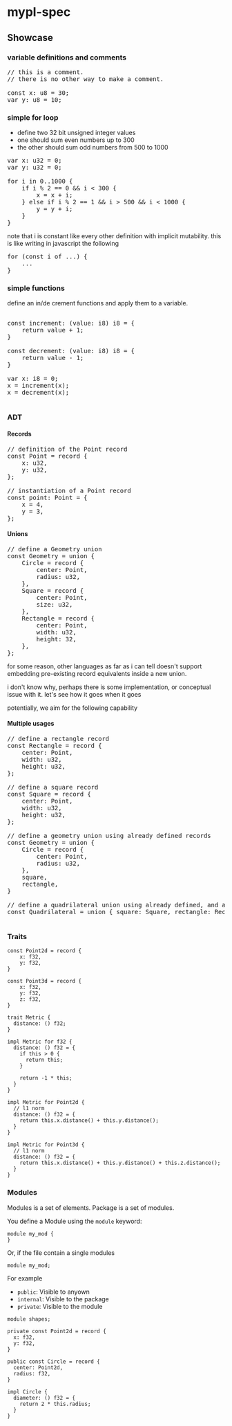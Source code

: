 # mypl-spec

## Showcase

### variable definitions and comments

<pre>
// this is a comment.
// there is no other way to make a comment.

const x: u8 = 30;
var y: u8 = 10;
</pre>


### simple for loop

- define two 32 bit unsigned integer values
- one should sum even numbers up to 300
- the other should sum odd numbers from 500 to 1000

<pre>
var x: u32 = 0;
var y: u32 = 0;

for i in 0..1000 {
    if i % 2 == 0 && i < 300 {
        x = x + i;
    } else if i % 2 == 1 && i > 500 && i < 1000 {
        y = y + i;
    }
}
</pre>

note that i is constant like every other definition with implicit mutability. this is like writing in javascript the following

<pre>
for (const i of ...) {
    ...
}
</pre>

### simple functions

define an in/de crement functions and apply them to a variable.

<pre>

const increment: (value: i8) i8 = {
    return value + 1;
}

const decrement: (value: i8) i8 = {
    return value - 1;
}

var x: i8 = 0;
x = increment(x);
x = decrement(x);

</pre>

### ADT

#### Records

<pre>
// definition of the Point record
const Point = record {
    x: u32,
    y: u32,
};

// instantiation of a Point record
const point: Point = {
    x = 4,
    y = 3,
};
</pre>

#### Unions

<pre>
// define a Geometry union
const Geometry = union {
    Circle = record {
        center: Point,
        radius: u32,
    },
    Square = record {
        center: Point,
        size: u32,
    },
    Rectangle = record {
        center: Point,
        width: u32,
        height: 32,
    },
};
</pre>

for some reason, other languages as far as i can tell doesn't support embedding pre-existing record equivalents inside a new union.

i don't know why, perhaps there is some implementation, or conceptual issue with it. let's see how it goes when it goes

potentially, we aim for the following capability

#### Multiple usages

<pre>
// define a rectangle record
const Rectangle = record {
    center: Point,
    width: u32,
    height: u32,
};

// define a square record
const Square = record {
    center: Point,
    width: u32,
    height: u32,
};

// define a geometry union using already defined records
const Geometry = union {
    Circle = record {
        center: Point,
        radius: u32,
    },
    square,
    rectangle,
}

// define a quadrilateral union using already defined, and already used in other union records
const Quadrilateral = union { square: Square, rectangle: Rectangle };

</pre>

### Traits 

```
const Point2d = record {
    x: f32,
    y: f32,
}

const Point3d = record {
    x: f32,
    y: f32,
    z: f32,
}

trait Metric {
  distance: () f32;
}

impl Metric for f32 {
  distance: () f32 = {
    if this > 0 {
      return this;
    }

    return -1 * this;
  }
}

impl Metric for Point2d {
  // l1 norm
  distance: () f32 = {
    return this.x.distance() + this.y.distance();
  }
}

impl Metric for Point3d {
  // l1 norm
  distance: () f32 = {
    return this.x.distance() + this.y.distance() + this.z.distance();
  }
}
```

### Modules

Modules is a set of elements.
Package is a set of modules.

You define a Module using the `module` keyword:

```
module my_mod {
}
```

Or, if the file contain a single modules

```
module my_mod;
```

For example


- `public`: Visible to anyown
- `internal`: Visible to the package
- `private`: Visible to the module

```
module shapes;

private const Point2d = record {
  x: f32,
  y: f32,
}

public const Circle = record {
  center: Point2d,
  radius: f32,
}

impl Circle {
  diameter: () f32 = {
    return 2 * this.radius;
  }
}
```


